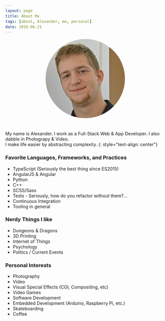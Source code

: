 ```yaml
---
layout: page
title: About Me
tags: [about, Alexander, me, personal]
date: 2016-06-21
---
```


<img src="/assets/img/me.jpg" style="display: block; margin: auto; max-width: 250px; border-radius: 50%; margin-bottom: 40px;">


My name is Alexander. I work as a Full-Stack Web & App Developer. I also dabble in Photograpy & Video. <br>
I make life easier by abstracting complexity.
{: style="text-align: center"}



### Favorite Languages, Frameworks, and Practices
- TypeScript (Seriously the best thing since ES2015)
- AngularJS & Angular
- Python
- C++
- SCSS/Sass
- Tests - Seriously, how do you refactor without them?...
- Continuous Integration
- Tooling in general


### Nerdy Things I like

- Dungeons & Dragons
- 3D Printing
- Internet of Things
- Psychology
- Politics / Current Events

### Personal Interests
- Photography
- Video
- Visual Special Effects (CGI, Compositing, etc)
- Video Games
- Software Development
- Embedded Development (Arduino, Raspberry Pi, etc.)
- Skateboarding
- Coffee <i class="fa fa-coffee"></i>
